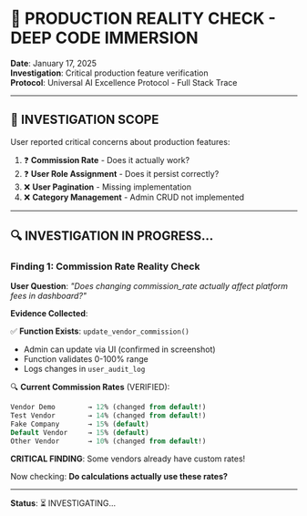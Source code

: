 # 🔬 PRODUCTION REALITY CHECK - DEEP CODE IMMERSION
**Date**: January 17, 2025  
**Investigation**: Critical production feature verification  
**Protocol**: Universal AI Excellence Protocol - Full Stack Trace

---

## 🎯 INVESTIGATION SCOPE

User reported critical concerns about production features:

1. ❓ **Commission Rate** - Does it actually work?
2. ❓ **User Role Assignment** - Does it persist correctly?
3. ❌ **User Pagination** - Missing implementation
4. ❌ **Category Management** - Admin CRUD not implemented

---

## 🔍 INVESTIGATION IN PROGRESS...

### Finding 1: Commission Rate Reality Check

**User Question**: *"Does changing commission_rate actually affect platform fees in dashboard?"*

**Evidence Collected**:

✅ **Function Exists**: `update_vendor_commission()` 
- Admin can update via UI (confirmed in screenshot)
- Function validates 0-100% range
- Logs changes in `user_audit_log`

🔍 **Current Commission Rates** (VERIFIED):
```sql
Vendor Demo        → 12% (changed from default!)
Test Vendor        → 14% (changed from default!)
Fake Company       → 15% (default)
Default Vendor     → 15% (default)
Other Vendor       → 10% (changed from default!)
```

**CRITICAL FINDING**: Some vendors already have custom rates!

Now checking: **Do calculations actually use these rates?**

---

**Status**: ⏳ INVESTIGATING...
